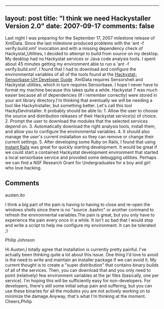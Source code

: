 
---
layout: post
title: "I think we need Hackystaller Version 2.0"
date: 2007-09-17
comments: false
---


Last night I was preparing for the September 17, 2007 milestone release of XmlData.  Since the last milestone produced problems with the 'ant -f verify.build.xml' invocation and with a missing dependency check of Hackystat_Utilities, I decided to attempt to build from source on my desktop.  My desktop had no Hackystat services or Java code analysis tools.  I spent about 45 minutes getting my environment able to run a 'ant -f verify.build.xml'.  I found that I had to download and configure the environmental variables of all of the tools found at the [Hackystat-Sensorbase-UH Developer Guide][1] .XmlData requires Sensorshell and Hackystat utilities, which in turn requires Sensorbase.  I hope I never have to format my machine because this takes quite a while.  Hackystat 7 was much easier because all of dependencies (If i remember correctly) were stored in your ant library directory.I'm thinking that eventually we will be needing a tool like HackyInstaller, but something better.  Let's call this tool HackyDevInstaller.  It probably should be able to: 1. Allow the user to choose the source and distribution releases of their Hackystat service(s) of choice. 2. Prompt the user to download the modules that the selected services depend on. 3. Automatically download the right analysis tools, install them, and allow you to configure the environmental variables. 4. It should also manage the user's current installation so they can remove or change their current settings. 5. After developing some Ruby on Rails, I found that using [Instant Rails][2]  was great for quickly starting development.  It would be great if we could start a contained Hackystat development environment that started a local sensorbase service and provided some debugging utilities.
Perhaps we can find a NSF Research Grant for Undergraduates for a boy and girl who love hacking.
## Comments ##




austen.ito

I think a big part of the pain is having to having to close and re-open the windows shells since there is no  "source .bashrc" or another command to refresh the environmental variables.The pain is great, but you only have to experience the pain every once in a while.  It isn't so bad that I would stop and write a script to help me configure my environment.  It can be tolerated ;)


Philip Johnson

Hi Austen,I totally agree that installation is currently pretty painful.  I've actually been thinking quite a lot about this issue.  One thing I'd love to avoid is the need to write and maintain an installer package if we can avoid it. My current thought is to create a "super distribution" that contains binary builds of all of the services.  Then, you can download that and you only need to point (relatively) few environment variables at the jar files (basically, one per service).  I'm hoping this will be sufficiently easy for non-developers.   For developers, there's still some initial setup pain and suffering, but you can use  these binaries for all the modules you are not actively working on to minimize the damage.Anyway, that's what I'm thinking at the moment. Cheers,Philip




  [1]: http://code.google.com/p/hackystat-sensorbase-uh/wiki/DeveloperGuide
  [2]: http://instantrails.rubyforge.org/wiki/wiki.pl

